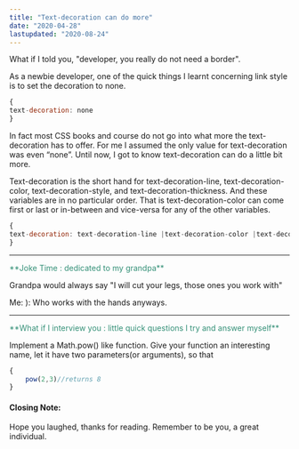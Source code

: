 ```yaml
---
title: "Text-decoration can do more"
date: "2020-04-28"
lastupdated: "2020-08-24"
---
```


What if I told you, "developer, you really do not need a border".

As a newbie developer, one of the quick things I learnt concerning link style is to set the decoration to none.
```javascript
{
text-decoration: none
}
```

In fact most CSS books and course do not go into what more the text-decoration has to offer. For me I assumed the only value for text-decoration was even “none”. Until now, I got to know text-decoration can do a little bit more.

Text-decoration is the short hand for text-decoration-line, text-decoration-color, text-decoration-style, and text-decoration-thickness. And these variables are in no particular order. That is text-decoration-color can come first or last or in-between and vice-versa for any of the other variables.
```javascript
{
text-decoration: text-decoration-line |text-decoration-color |text-decoration-style |text-decoration-thickness
}
```

****
<span style="color:#349077">
**Joke Time : dedicated to my grandpa**
</span>

 Grandpa would always say "I will cut your legs, those ones you work with"

Me: ): Who works with the hands anyways.



***
<span style="color:#349077">
**What if I interview you : little quick questions I try and answer myself**
</span>

Implement a Math.pow() like function. Give your function an interesting name, let it have two parameters(or arguments), so that

```javascript
{
    pow(2,3)//returns 8
}
```


#### Closing Note:
 Hope you laughed, thanks for reading. Remember to be you, a great individual. 


